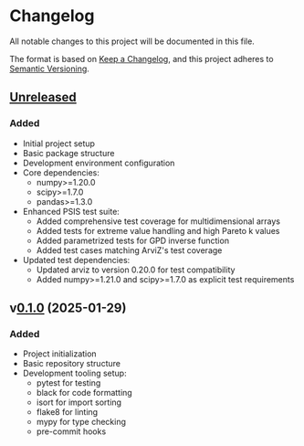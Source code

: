 # Changelog

All notable changes to this project will be documented in this file.

The format is based on [Keep a Changelog](https://keepachangelog.com/en/1.0.0/),
and this project adheres to [Semantic Versioning](https://semver.org/spec/v2.0.0.html).

## [Unreleased]

### Added
- Initial project setup
- Basic package structure
- Development environment configuration
- Core dependencies:
  - numpy>=1.20.0
  - scipy>=1.7.0
  - pandas>=1.3.0
- Enhanced PSIS test suite:
  - Added comprehensive test coverage for multidimensional arrays
  - Added tests for extreme value handling and high Pareto k values
  - Added parametrized tests for GPD inverse function
  - Added test cases matching ArviZ's test coverage
- Updated test dependencies:
  - Updated arviz to version 0.20.0 for test compatibility
  - Added numpy>=1.21.0 and scipy>=1.7.0 as explicit test requirements

## v[0.1.0] (2025-01-29)

### Added
- Project initialization
- Basic repository structure
- Development tooling setup:
  - pytest for testing
  - black for code formatting
  - isort for import sorting
  - flake8 for linting
  - mypy for type checking
  - pre-commit hooks

[Unreleased]: https://github.com/your-username/pyloo/compare/v0.1.0...HEAD
[0.1.0]: https://github.com/your-username/pyloo/releases/tag/v0.1.0